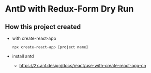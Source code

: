 # AntD with Redux-Form Dry Run

## How this project created

- with create-react-app

  `npx create-react-app [project name]`

- install antd

  - https://2x.ant.design/docs/react/use-with-create-react-app-cn

